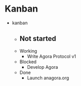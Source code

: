 # Kanban
- kanban
    - Not started
        - 
    - Working
        - Write Agora Protocol v1
    - Blocked
        - Develop Agora
    - Done
        - Launch anagora.org
